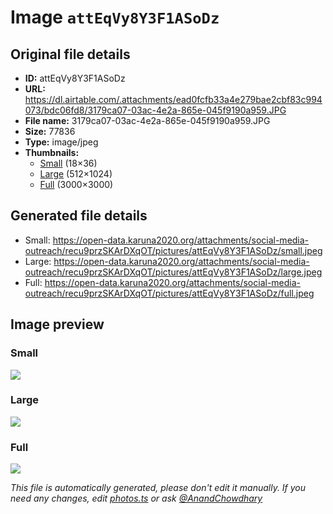 # Image `attEqVy8Y3F1ASoDz`

## Original file details

- **ID:** attEqVy8Y3F1ASoDz
- **URL:** https://dl.airtable.com/.attachments/ead0fcfb33a4e279bae2cbf83c994073/bdc06fd8/3179ca07-03ac-4e2a-865e-045f9190a959.JPG
- **File name:** 3179ca07-03ac-4e2a-865e-045f9190a959.JPG
- **Size:** 77836
- **Type:** image/jpeg
- **Thumbnails:**
  - [Small](https://dl.airtable.com/.attachmentThumbnails/f216349bed189ac631c5e9083bc5e16e/64412dc6) (18×36)
  - [Large](https://dl.airtable.com/.attachmentThumbnails/5b7388ecd94663737ba1e00ff6b6d571/cdfbafa7) (512×1024)
  - [Full](https://dl.airtable.com/.attachmentThumbnails/83dba1600db2c684ad3ff108ce50a65c/6830eb90) (3000×3000)

## Generated file details

- Small: https://open-data.karuna2020.org/attachments/social-media-outreach/recu9przSKArDXqOT/pictures/attEqVy8Y3F1ASoDz/small.jpeg
- Large: https://open-data.karuna2020.org/attachments/social-media-outreach/recu9przSKArDXqOT/pictures/attEqVy8Y3F1ASoDz/large.jpeg
- Full: https://open-data.karuna2020.org/attachments/social-media-outreach/recu9przSKArDXqOT/pictures/attEqVy8Y3F1ASoDz/full.jpeg

## Image preview

### Small

![](https://open-data.karuna2020.org/attachments/social-media-outreach/recu9przSKArDXqOT/pictures/attEqVy8Y3F1ASoDz/small.jpeg)

### Large

![](https://open-data.karuna2020.org/attachments/social-media-outreach/recu9przSKArDXqOT/pictures/attEqVy8Y3F1ASoDz/large.jpeg)

### Full

![](https://open-data.karuna2020.org/attachments/social-media-outreach/recu9przSKArDXqOT/pictures/attEqVy8Y3F1ASoDz/full.jpeg)

_This file is automatically generated, please don't edit it manually. If you need any changes, edit [photos.ts](/photos.ts) or ask [@AnandChowdhary](https://github.com/AnandChowdhary)_
